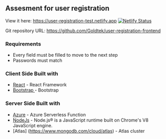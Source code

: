 ##  Assesment for user registration



View it here: https://user-registration-test.netlify.app
[![Netlify Status](https://api.netlify.com/api/v1/badges/86ee9240-f044-4deb-b4e1-1afa79accfa3/deploy-status)](https://app.netlify.com/sites/user-registration-test/deploys)

Git repository URL: https://github.com/Goldtek/user-registration-frontend


### Requirements
- Every field must be filled to move to the next step
- Passwords must match


### Client Side Built with
- [React](https://reactjs.org/) - React Framework
- [Bootstrap ](https://getbootstrap.com/) - Bootstrap



### Server Side Built with
- [Azure](https://azure.microsoft.com/) - Azure Serverless Function
- [NodeJs](https://nodejs.org/en/) - Node.js® is a JavaScript runtime built on Chrome's V8 JavaScript engine.
- [Atlas] (https://www.mongodb.com/cloud/atlas) - Atlas cluster
